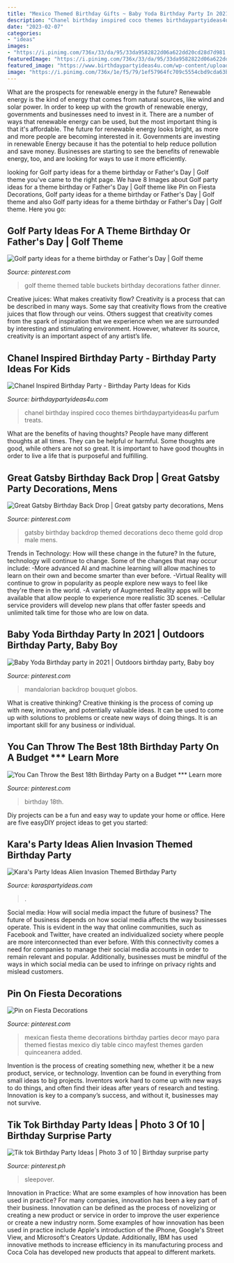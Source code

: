 ```yaml
---
title: "Mexico Themed Birthday Gifts ~ Baby Yoda Birthday Party In 2021"
description: "Chanel birthday inspired coco themes birthdaypartyideas4u parfum treats"
date: "2023-02-07"
categories:
- "ideas"
images:
- "https://i.pinimg.com/736x/33/da/95/33da9582822d06a622dd20cd28d7d981.jpg"
featuredImage: "https://i.pinimg.com/736x/33/da/95/33da9582822d06a622dd20cd28d7d981.jpg"
featured_image: "https://www.birthdaypartyideas4u.com/wp-content/uploads/2015/12/COCO-Chanel-inspired-birthday-party-parfum-treats-550x733.jpg"
image: "https://i.pinimg.com/736x/1e/f5/79/1ef57964fc709c5554cbd9cda63b47c6.jpg"
---
```



What are the prospects for renewable energy in the future?
Renewable energy is the kind of energy that comes from natural sources, like wind and solar power. In order to keep up with the growth of renewable energy, governments and businesses need to invest in it. There are a number of ways that renewable energy can be used, but the most important thing is that it's affordable. 
The future for renewable energy looks bright, as more and more people are becoming interested in it. Governments are investing in renewable Energy because it has the potential to help reduce pollution and save money. Businesses are starting to see the benefits of renewable energy, too, and are looking for ways to use it more efficiently.

	

		
looking for Golf party ideas for a theme birthday or Father&#039;s Day | Golf theme you've came to the right page. We have 8 Images about Golf party ideas for a theme birthday or Father&#039;s Day | Golf theme like Pin on Fiesta Decorations, Golf party ideas for a theme birthday or Father&#039;s Day | Golf theme and also Golf party ideas for a theme birthday or Father&#039;s Day | Golf theme. Here you go:
		
    
## Golf Party Ideas For A Theme Birthday Or Father&#039;s Day | Golf Theme

<img loading=lazy src="https://i.pinimg.com/736x/58/f0/76/58f07644e5d985ca454ea681294e10e5.jpg" onerror="this.onerror=null;this.src='https://tse2.mm.bing.net/th?id=OIP.gSqPLZJiY6v_wS3LlVExsAHaJ3&amp;pid=15.1';" alt="Golf party ideas for a theme birthday or Father&#039;s Day | Golf theme">

_Source: pinterest.com_

>golf theme themed table buckets birthday decorations father dinner. 

	

Creative juices: What makes creativity flow?
Creativity is a process that can be described in many ways. Some say that creativity flows from the creative juices that flow through our veins. Others suggest that creativity comes from the spark of inspiration that we experience when we are surrounded by interesting and stimulating environment. However, whatever its source, creativity is an important aspect of any artist’s life.

    
## Chanel Inspired Birthday Party - Birthday Party Ideas For Kids

<img loading=lazy src="https://www.birthdaypartyideas4u.com/wp-content/uploads/2015/12/COCO-Chanel-inspired-birthday-party-parfum-treats-550x733.jpg" onerror="this.onerror=null;this.src='https://tse3.mm.bing.net/th?id=OIP.CMYJuYMg_mH1TScYt118MwHaJ3&amp;pid=15.1';" alt="Chanel Inspired Birthday Party - Birthday Party Ideas for Kids">

_Source: birthdaypartyideas4u.com_

>chanel birthday inspired coco themes birthdaypartyideas4u parfum treats. 

	

What are the benefits of having thoughts?
People have many different thoughts at all times. They can be helpful or harmful. Some thoughts are good, while others are not so great. It is important to have good thoughts in order to live a life that is purposeful and fulfilling.

    
## Great Gatsby Birthday Back Drop | Great Gatsby Party Decorations, Mens

<img loading=lazy src="https://i.pinimg.com/736x/15/7a/01/157a01e32d43fe67d5da9f880d66e6ac.jpg" onerror="this.onerror=null;this.src='https://tse4.mm.bing.net/th?id=OIP.SuIYK0AJ17SWtUoDSroRigHaFj&amp;pid=15.1';" alt="Great Gatsby Birthday Back Drop | Great gatsby party decorations, Mens">

_Source: pinterest.com_

>gatsby birthday backdrop themed decorations deco theme gold drop male mens. 

	

Trends in Technology: How will these change in the future?
In the future, technology will continue to change. Some of the changes that may occur include: 
-More advanced AI and machine learning will allow machines to learn on their own and become smarter than ever before.
-Virtual Reality will continue to grow in popularity as people explore new ways to feel like they're there in the world.
-A variety of Augmented Reality apps will be available that allow people to experience more realistic 3D scenes.
-Cellular service providers will develop new plans that offer faster speeds and unlimited talk time for those who are low on data.

    
## Baby Yoda Birthday Party In 2021 | Outdoors Birthday Party, Baby Boy

<img loading=lazy src="https://i.pinimg.com/736x/2f/9d/f0/2f9df0e2ff96ab23fbf65747c457e24c.jpg" onerror="this.onerror=null;this.src='https://tse4.mm.bing.net/th?id=OIP.q5aYuE64h9ETrBHKW-MCNwHaJ3&amp;pid=15.1';" alt="Baby Yoda Birthday party in 2021 | Outdoors birthday party, Baby boy">

_Source: pinterest.com_

>mandalorian backdrop bouquet globos. 

	

What is creative thinking?
Creative thinking is the process of coming up with new, innovative, and potentially valuable ideas. It can be used to come up with solutions to problems or create new ways of doing things. It is an important skill for any business or individual.

    
## You Can Throw The Best 18th Birthday Party On A Budget *** Learn More

<img loading=lazy src="https://i.pinimg.com/736x/1e/f5/79/1ef57964fc709c5554cbd9cda63b47c6.jpg" onerror="this.onerror=null;this.src='https://tse4.mm.bing.net/th?id=OIP.Jg0xS9szVMXwe_4c59RXGwHaNK&amp;pid=15.1';" alt="You Can Throw the Best 18th Birthday Party on a Budget *** Learn more">

_Source: pinterest.com_

>birthday 18th. 

	

Diy projects can be a fun and easy way to update your home or office. Here are five easyDIY project ideas to get you started: 

    
## Kara&#039;s Party Ideas Alien Invasion Themed Birthday Party

<img loading=lazy src="https://karaspartyideas.com/wp-content/uploads/2014/12/alien7-682x1024.jpg" onerror="this.onerror=null;this.src='https://tse3.mm.bing.net/th?id=OIP.4PcAsPEwsNsyrgZvLew3-wHaLH&amp;pid=15.1';" alt="Kara&#039;s Party Ideas Alien Invasion Themed Birthday Party">

_Source: karaspartyideas.com_

>. 

	

Social media: How will social media impact the future of business?
The future of business depends on how social media affects the way businesses operate. This is evident in the way that online communities, such as Facebook and Twitter, have created an individualized society where people are more interconnected than ever before. With this connectivity comes a need for companies to manage their social media accounts in order to remain relevant and popular. Additionally, businesses must be mindful of the ways in which social media can be used to infringe on privacy rights and mislead customers.

    
## Pin On Fiesta Decorations

<img loading=lazy src="https://i.pinimg.com/736x/33/da/95/33da9582822d06a622dd20cd28d7d981.jpg" onerror="this.onerror=null;this.src='https://tse1.mm.bing.net/th?id=OIP.M9RFcogUE5TH60jrnYcaWgHaNK&amp;pid=15.1';" alt="Pin on Fiesta Decorations">

_Source: pinterest.com_

>mexican fiesta theme decorations birthday parties decor mayo para themed fiestas mexico diy table cinco mayfest themes garden quinceanera added. 

	

Invention is the process of creating something new, whether it be a new product, service, or technology. Invention can be found in everything from small ideas to big projects. Inventors work hard to come up with new ways to do things, and often find their ideas after years of research and testing. Innovation is key to a company’s success, and without it, businesses may not survive.

    
## Tik Tok Birthday Party Ideas | Photo 3 Of 10 | Birthday Surprise Party

<img loading=lazy src="https://i.pinimg.com/736x/d8/e3/e9/d8e3e9e17ba9532bb6d06bc6f4c0b7df.jpg" onerror="this.onerror=null;this.src='https://tse3.mm.bing.net/th?id=OIP.ekd1C2eI0t5uSFVICUpSqwHaJ3&amp;pid=15.1';" alt="Tik tok Birthday Party Ideas | Photo 3 of 10 | Birthday surprise party">

_Source: pinterest.ph_

>sleepover. 

	

Innovation in Practice: What are some examples of how innovation has been used in practice?
For many companies, innovation has been a key part of their business. Innovation can be defined as the process of novelizing or creating a new product or service in order to improve the user experience or create a new industry norm. 
Some examples of how innovation has been used in practice include Apple's introduction of the iPhone, Google's Street View, and Microsoft's Creators Update. Additionally, IBM has used innovative methods to increase efficiency in its manufacturing process and Coca Cola has developed new products that appeal to different markets.

